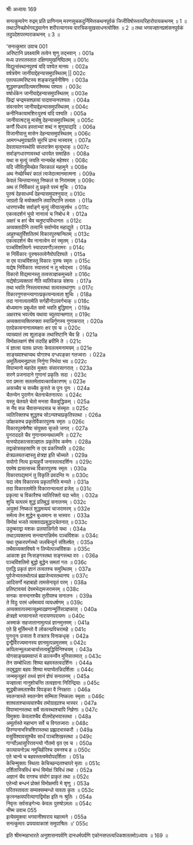 श्रीः
अध्यायः 169

सनत्कुमारेण रुद्रम् प्रति प्राणिनाम् मरणसूचकदुर्निमित्तकथनपूर्वकं जिजीविषोस्तत्परिहारोपायकथनम् ॥ 1 ॥ तथाऽनिच्छोर्भगवद्ध्यानेन शरीरत्यागस्य पारत्रिकसुखसाधनत्वोक्तिः ॥ 2 ॥ तथा भगवज्ज्ञानप्रशंसनपूर्वकं तदुपदेशपरम्पराकथनम् ॥ 3 ॥

\'सनत्कुमार उवाच 	001  
अरिष्टानि प्रवक्ष्यामि तत्वेन शृणु तद्भवान् ।	001a  
मध्य उत्तरतस्तात दक्षिणामुखनिष्ठितम् ॥	001c  
विद्युत्संस्थानपुरुषं यदि पश्येत मानवः ।	002a  
वर्षत्रयेण जानीयाद्देहन्यासमुपस्थितम् ||	002c  
एतत्फलमरिष्टस्य शङ्कराहुर्मनीषिणः ।	003a  
शुद्धमण्डमादित्यमरश्मिमथ पश्यतः ।	003c  
वर्षार्धकेन जानीयाद्देहन्यासमुपस्थितम् ॥	003e  
छिद्रां चन्द्रमसश्छायां पादावप्यनपश्यतः ।	004a  
संवत्सरेण जानीयाद्देहन्यासमुपस्थितम् ॥	004c  
कनीनिकायामशिरःपुरुषं यदि पश्यति ।	005a  
जानीयात्षट्सु मासेषु देहन्यासमुपस्थितम् ॥	005c  
कर्णौ पिधाय हस्ताभ्यां शब्दं न शृणुयाद्यदि ।	006a  
विजानीयात्तु मासेन देहन्यासमुपस्थितम् ॥	006c  
आमगन्धमुपाघ्राति सुरभिं प्राप्य भास्वरम् ।	007a  
देवतायतनस्थोपि सप्तरात्रेण मृत्युभाक् ॥	007c  
सर्वाङ्गधारणावस्थां धारयेत समाहितः ।	008a  
यथा स मृत्युं जयति नान्यथेह महेश्वर ।	008c  
यदि जीवितुमिच्छेत चिरकालं महामुने ॥	008e  
अथ नेच्छेच्चिरं कालं त्यजेदात्मानमात्मना ।	009a  
केवलं चिन्तयानस्तु निष्कलं स निरामयम् ॥	009c  
अथ तं निर्विकारं तु प्रकृते परमं शुचिः ।	010a  
पुरुषं देहसाधर्म्यं देहन्यासमुपाश्नुयात् ॥	010c  
जाग्रतो हि मयोक्तानि तवारिष्टानि तत्वतः ।	011a  
धारणाच्चैव सर्वाङ्गे मृत्युं जीयात्सुरर्षभ ॥	011c  
एकत्वदर्शनं भूयो नानात्वं च निबोध मे ।	012a  
अक्षरं च क्षरं चैव चतुष्टयविधानतः ॥	012c  
अव्यक्तादीनि तत्वानि सर्वाण्येव महाद्युते ।	013a  
आहुश्चतुर्विंशतितमं विकारपुरुषान्वितम् ॥	013c  
एकत्वदर्शनं चैव नानात्वेन वरं स्मृतम् ।	014a  
पञ्चविंशतिवर्गः स्यादपवर्गोऽजरामरः ॥	014c  
स निर्विकारः पुरुषस्तत्वेनैवोपदिश्यते ।	015a  
स एव पञ्चविंशस्तु विकारः पुरुषः स्मृतः ॥	015c  
यद्येष निर्विकारः स्यात्तत्वं न तु भवेद्भव ।	016a  
विकारो विद्यमानस्तु तत्वसञ्ज्ञकमुच्यते ॥	016c  
यद्येषोऽव्यक्ततां नैति व्यतिरेकान्न संशयः ।	017a  
तथा भवति निस्तत्वस्तथा सत्वस्तथागुणः ॥	017c  
विकारगुणसन्त्यागात्प्रकृत्यन्यत्वता शुचिः ।	018a  
तदा नानात्वतामेति सर्गहीनोऽपवर्गभाक् ॥	018c  
बोध्यमानः प्रबुध्येत समो भवति बुद्धिमान् ।	019a  
अक्षरश्च भवत्येष यथावा च्युतवान्क्षणात् ॥	019c  
अव्यक्ताव्यक्तिरुक्ता स्यान्निर्गुणस्य गुणाकरात् ।	020a  
एतदेकत्वनानात्वमक्षरः क्षर एव च ॥	020c  
व्याख्यातं तव शूलाङ्क तथारिष्टानि चैव हि ।	021a  
विमोक्षलक्षणं शेषं तदपीह ब्रवीमि ते ।	021c  
यं ज्ञात्वा यतयः प्राप्ताः केवलत्वमनामयम् ॥	021e  
साङ्ख्याश्चाप्यथ योगाश्च दग्धपङ्का गतज्वराः ।	022a  
अमूर्तित्वमनुप्राप्ता निर्गुणा निर्भया भव ॥	022c  
विपाप्मानो महादेव मुक्ताः संसारसागरात् ।	023a  
सरणे प्रजनादाने गुणानां प्रकृतिः सदा ।	023c  
परा प्रमत्ता सततमेतावत्कार्यकारणम् ॥	023e  
असच्चैव च सच्चैव कुरुते स पुनः पुनः ।	024a  
चैतन्येन पुराणेन चेतनाचेतनात्परः ॥	024c  
यस्तु चेतयते चेतो मनसा चैकबुद्धिकम् ।	025a  
स नैव सन्न चैवासन्सदसन्न च संस्मृतः ॥	025c  
व्यतिरिक्तश्च शुद्धश्च सोऽन्यश्चाप्रकृतिस्तथा ।	026a  
उपेक्षकश्च प्रकृतेर्विकारपुरुषः स्मृतः ॥	026c  
विकारपुरुषेणैषा संयुक्ता सृजते जगत् ।	027a  
पुनराददते चैव गुणानामन्यथात्मनि ॥	027c  
मत्स्योदकात्ससञ्ज्ञातः प्रकृतेरेव कर्मणः ।	028a  
तद्वत्क्षेत्रसहस्राणि स एव प्रकरिष्यति ॥	028c  
क्षेत्रप्रलयतज्ज्ञस्तु क्षेत्रज्ञ इति चोच्यते ।	029a  
सयोगो नित्य इत्याहुर्ये जनास्तत्वदर्शिनः ॥	029c  
एवमेष ह्यसत्सच्च विकारपुरुषः स्मृतः ।	030a  
विकारापद्यमानं तु विकृतिं प्रवदन्ति नः ॥	030c  
यदा त्वेष विकारस्य प्रकृतानिति मन्यते ।	031a  
तदा विकारतामेति विकारान्यत्वतां व्रजेत् ॥	031c  
प्रकृत्या च विकारैश्च व्यतिरिक्तो यदा भवेत् ।	032a  
शुचि यत्परमं शुद्धं प्रतिबुद्धं सनातनम् ।	032c  
अयुक्तं निष्कलं शुद्धमव्ययं चाजरामरम् ॥	032e  
समेत्य तेन शुद्धेन बुध्यमानः स भास्वरः ।	033a  
विमोक्षं भजते व्यक्तादप्रबुद्धादचेतनात् ॥	033c  
उदुम्बराद्वा मशकः प्रलयान्निर्गतो यथा ।	034a  
तथाऽव्यक्तस्य सन्त्यागान्निर्ममः पञ्चविंशकः ॥	034c  
यथा पुष्करपर्णस्थो जलबिन्दुर्न संश्लिषेत् ।	035a  
तथैवाव्यक्तविषये न लिप्येत्पञ्चविंशकः ॥	035c  
आकाश इव निःसङ्गस्तथा सङ्गस्त्था वरः ।	036a  
पञ्चविंशतिमो बुद्धो बुद्धेन समतां गतः ॥	036c  
एतद्धि प्रकृतं ज्ञानं तत्वतश्च समुत्थितम् ।	037a  
पूर्वजेभ्यस्तथोत्पन्नं ब्रह्मजेभ्यस्तथानघ ॥	037c  
आदिसर्गो महाबाहो तामसेनावृतं परम् ।	038a  
प्रतिष्टावयवं देवमभेद्यमजरामरम् ॥	038c  
सनकः सनन्दनश्चैव तृतीयश्च सनातनः ।	039a  
ते विदुः परमं धर्ममव्ययं व्ययधर्षणम् ॥	039c  
अव्यक्तात्परमात्सूक्ष्मादव्रणान्मूर्तिसञ्ज्ञकात् ।	040a  
क्षेत्रज्ञो भगवानास्ते नारायणपरायणः ॥	040c  
अस्माकं सहजातानामुत्पन्नं ज्ञानमुत्तमम् ।	041a  
एते हि मूर्तिमन्तो वै लोकान्प्रविचरामहे ॥	041c  
पुनःपुनः प्रजाता वै तत्रतत्र पिनाकधृक् ।	042a  
द्वन्द्वैर्विरज्यमानस्य ज्ञानमुत्पन्नमुत्तमम् ॥	042c  
कपिलान्मूलआचार्यात्तत्वबुद्धिविनिश्चयम् ।	043a  
योगसाङ्ख्यमवाप्तं मे कार्त्स्न्येन मुनिसत्तमात् ॥	043c  
तेन सम्बोधिताः शिष्या बहवस्तत्वदर्शिनः ।	044a  
तद्बुद्ध्वा बहवः शिष्या मयाप्येतन्निदर्शिताः ॥	044c  
जन्ममृत्युहरं तथ्यं ज्ञानं ज्ञेयं सनातनम् ।	045a  
यज्ज्ञात्वा नानुशोचन्ति तत्वज्ञाना निरिन्द्रियाः ॥	045c  
शुद्धबीजमलाश्चैव विपङ्का वै निरक्षराः ।	046a  
स्वतन्त्रास्ते स्वतन्त्रेण सम्मिता निष्कलाः स्मृताः ॥	046c  
शाश्वताश्चाव्ययाश्चैव तमोग्राह्याश्च भास्वर ।	047a  
विपाप्मानस्तथा सर्वे सत्वस्थाश्चापि निर्व्रणाः ॥	047c  
विमुक्ताः केवलाश्चैव वीतमोहभयास्तथा ।	048a  
अमूर्तास्ते महाभाग सर्वे च विगतज्वराः ॥	048c  
हिरण्यनाभस्त्रिशिरास्तथा प्रह्लादभास्करौ ।	049a  
वसुर्विश्वावसुश्चैव सार्धं पञ्चशिखस्तथा ॥	049c  
गार्ग्योऽथासुरिरावन्त्यो गौतमो वृत एव च ।	050a  
कात्यायनोऽथ नमुचिर्हरिश्च दमनश्च ह ॥	050c  
एते चान्ये च बहवस्तत्वमेवोपदर्शिताः ।	051a  
केचिन्मुक्ताः स्थिताः केचिच्छन्दतश्चापरे मृताः ॥	051c  
दर्शितास्त्रिविधं बन्धं विमोक्षं त्रिविधं तथा ।	052a  
अज्ञानं चैव रागश्च संयोगं प्राकृतं तथा ॥	052c  
एतेभ्यो बन्धनं प्रोक्तं विमोक्षमपि मे शृणु ।	053a  
परितस्तावता सम्यक्सम्बन्धो यावता कृतः ॥	053c  
कृत्स्नक्षयपरित्यागाद्विमोक्ष इति नः श्रुतिः ।	054a  
निवृत्तः सर्वसङ्गेभ्यः केवलः पुरुषोऽमलः ॥	054c  
भीष्म उवाच 	055  
इत्येवमुक्त्वा भगवानीश्वराय महात्मने ।	055a  
सनत्कुमारः प्रययावाकाशं समुपाश्रितः ॥\'	055c  

इति श्रीमन्महाभारते अनुशासनपर्वणि दानधर्मपर्वणि एकोनसप्तत्यधिकशततमोऽध्यायः ॥ 169 ॥
